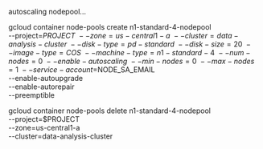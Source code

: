 autoscaling nodepool...

gcloud container node-pools create n1-standard-4-nodepool \
    --project=$PROJECT \
    --zone=us-central1-a \
    --cluster=data-analysis-cluster \
    --disk-type=pd-standard \
    --disk-size=20 \
    --image-type=COS \
    --machine-type=n1-standard-4 \
    --num-nodes=0 \
    --enable-autoscaling \
    --min-nodes=0 \
    --max-nodes=1 \
    --service-account=$NODE_SA_EMAIL \
    --enable-autoupgrade \
    --enable-autorepair \
    --preemptible  


gcloud container node-pools delete n1-standard-4-nodepool \
    --project=$PROJECT \
    --zone=us-central1-a \
    --cluster=data-analysis-cluster
